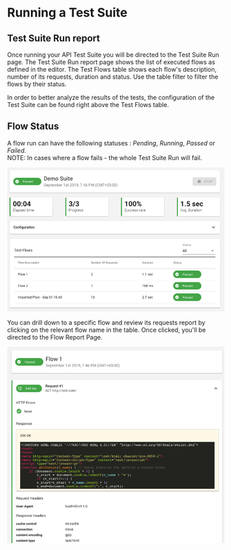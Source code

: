 # Running a Test Suite

## Test Suite Run report

Once running your API Test Suite you will  be directed to the Test Suite Run  page. The Test Suite Run report page shows the list of executed flows as defined in the editor. The Test Flows table shows each flow's description, number of its requests, duration and status. Use the table filter to filter the flows by their status.

In order to better analyze the results of the tests, the configuration of the Test Suite can be found right above the Test Flows table.

## Flow Status

A flow run can have the following statuses : _Pending_, _Running_, _Passed_ or _Failed_.   
NOTE: In cases where a flow fails - the whole Test Suite Run will fail.

![Test Suite Run report page](../.gitbook/assets/screen-shot-2019-09-23-at-12.05.11-pm.png)

You can drill down to a specific flow and review its requests report by clicking on the relevant flow name in the table. Once clicked, you'll be directed to the Flow Report Page. 

![Test Suite Flow run report page](../.gitbook/assets/screen-shot-2019-09-23-at-12.05.58-pm.png)



